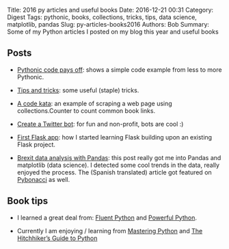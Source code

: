 Title: 2016 py articles and useful books
Date: 2016-12-21 00:31
Category: Digest
Tags: pythonic, books, collections, tricks, tips, data science, matplotlib, pandas
Slug: py-articles-books2016
Authors: Bob
Summary: Some of my Python articles I posted on my blog this year and useful books

## Posts

* [Pythonic code pays off](http://bobbelderbos.com/2016/07/writing-pythonic-code-pays-off/): shows a simple code example from less to more Pythonic.

* [Tips and tricks](http://bobbelderbos.com/2016/06/python-tips/): some useful (staple) tricks.

* [A code kata](http://bobbelderbos.com/2016/12/code-kata/): an example of scraping a web page using collections.Counter to count common book links.

* [Create a Twitter bot](http://bobbelderbos.com/2016/06/twitter-bot/): for fun and non-profit, bots are cool :)

* [First Flask app](http://bobbelderbos.com/2016/12/learning-flask-building-quote-app/): how I started learning Flask building upon an existing Flask project.

* [Brexit data analysis with Pandas](http://bobbelderbos.com/2016/06/analyzing-brexit-data-with-pandas/): this post really got me into Pandas and matplotlib (data science). I detected some cool trends in the data, really enjoyed the process. The (Spanish translated) article got featured on [Pybonacci](http://pybonacci.org) as well.

## Book tips
 
* I learned a great deal from: [Fluent Python](https://www.amazon.com/Fluent-Python-Concise-Effective-Programming/dp/1491946008/) and [Powerful Python](https://powerfulpython.com/store/powerful-python-book/).

* Currently I am enjoying / learning from [Mastering Python](https://www.amazon.com/Mastering-Python-Rick-van-Hattem/dp/1785289721) and [The Hitchhiker’s Guide to Python](http://docs.python-guide.org/en/latest/)
